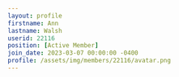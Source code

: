 ```yaml
---
layout: profile
firstname: Ann
lastname: Walsh
userid: 22116
position: [Active Member]
join_date: 2023-03-07 00:00:00 -0400
profile: /assets/img/members/22116/avatar.png
---
```

